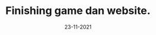 ---
title: 'Finishing game dan website.'
date: '23-11-2021'
content: 'Pada minggu ini, kami memfokuskan untuk mendevelop website ini. Selain itu pada minggu ini kelompok kami juga melakukan finishing pada game serta memperbaiki beberapa bugs yang ada.'
---